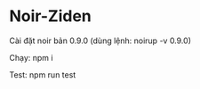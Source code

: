 # Noir-Ziden

Cài đặt noir bản 0.9.0 (dùng lệnh: noirup -v 0.9.0)

Chạy: npm i

Test: npm run test


